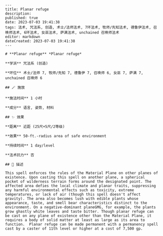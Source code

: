 
    ---
    title: Planar refuge
    description: 
    published: true
    date: 2023-07-03 19:41:38
    tags: 法术, 咒法系, 创造, 术士/法师法术, 7环法术, 牧师/先知法术, 德鲁伊法术, 召唤师法术, 6环法术, 女巫法术, 萨满法术, unchained 召唤师法术
    editor: markdown
    dateCreated: 2023-07-03 19:41:38
    ---

    # **Planar refuge** *Planar refuge*

    **学派** 咒法系 (创造) 

    **环位** 术士/法师 7, 牧师/先知 7, 德鲁伊 7, 召唤师 6, 女巫 7, 萨满 7, unchained 召唤师 6

    ## 🪄 施放

    **施法时间** 1 小时

    **成分** 语言, 姿势, 材料

    ## ✨ 效果  

    **距离** 近距 (25尺+5尺/2等级) 

    **效果** 50-ft.-radius area of safe environment 

    **持续时间** 1 day/level 

    **法术抗力** 否

    ## 📖 描述

    This spell enforces the rules of the Material Plane on other planes of existence. Upon casting this spell on another plane, a spherical pocket of wilderness terrain forms around the designated point. The affected area defies the local climate and planar traits, suppressing any harmful environmental effects such as toxicity, extreme temperatures, or lack of air (though this spell doesn't affect gravity). The area also becomes lush with edible plants whose appearance, taste, and smell bear characteristics distinct to the environment. On a negative-dominant planeGMG, for example, the plants grow ghastly white leaves and taste bitter. Though planar refuge can be cast on any plane of existence other than the Material Plane, it requires a body of solid matter at least as large as its area to function.  Planar refuge can be made permanent with a permanency spell cast by a caster of 11th level or higher at a cost of 7,500 gp.
    